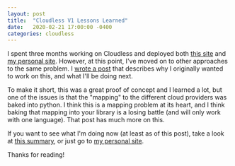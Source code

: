 ```yaml
---
layout: post
title:  "Cloudless V1 Lessons Learned"
date:   2020-02-21 17:00:00 -0400
categories: cloudless
---
```

I spent three months working on Cloudless and deployed both [this
site](https://getcloudless.com/cloudless/production/2018/12/07/cloudless-on-cloudless-3.html)
and [my personal site](https://shaunverch.com/).  However, at this point, I've
moved on to other approaches to the same problem.  I [wrote a
post](https://shaunverch.com/compatibility/open-source/2020/02/21/thoughts-on-cloud-compatibility.html)
that describes why I originally wanted to work on this, and what I'll be doing
next.

To make it short, this was a great proof of concept and I learned a lot, but one
of the issues is that the "mapping" to the different cloud providers was baked
into python.  I think this is a mapping problem at its heart, and I think baking
that mapping into your library is a losing battle (and will only work with one
language).  That post has much more on this.

If you want to see what I'm doing now (at least as of this post), take a look at
[this
summary](https://shaunverch.com/butter/open-source/2019/12/13/butter-days-17.html),
or just go to [my personal site](https://shaunverch.com/).

Thanks for reading!
